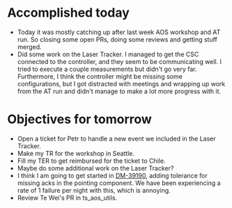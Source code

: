 # Accomplished today

* Today it was mostly catching up after last week AOS workshop and AT run. So closing some open PRs, doing some reviews and getting stuff merged.
* Did some work on the Laser Tracker. I managed to get the CSC connected to the controller, and they seem to be communicating well. I tried to execute a couple measurements but didn't go very far. Furthermore, I think the controller might be missing some configurations, but I got distracted with meetings and wrapping up work from the AT run and didn't manage to make a lot more progress with it.


# Objectives for tomorrow

* Open a ticket for Petr to handle a new event we included in the Laser Tracker.
* Make my TR for the workshop in Seattle. 
* Fill my TER to get reimbursed for the ticket to Chile.
* Maybe do some additional work on the Laser Tracker?
* I think I am going to get started in [DM-39190](https://jira.lsstcorp.org/browse/DM-39190 "View this issue"), adding tolerance for missing acks in the pointing component. We have been experiencing a rate of 1 failure per night with this, which is annoying.
* Review Te Wei's PR in ts_aos_utils.